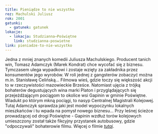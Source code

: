 ```yaml
---
title: Pieniądze to nie wszystko
rez: Machulski Juliusz
rok: 2001
gatunki: 
  - gatunek: gatunek
lokacje:
  - lokacja: Studzianna–Poświętne
    link: studzianna-poswietne
link: pieniadze-to-nie-wszystko
---
```

Jedna z mniej znanych komedii Juliusza Machulskiego. Producent tanich win, Tomasz Adamczyk (Marek Kondrat) chce wycofać się z biznesu. Tymczasem ulega wypadkowi i zostaje wzięty za zakładnika przez konsumentów jego wyrobów. W roli jednej z gangsterów zobaczyć można m.in. Stanisławę Celińską...
Filmowa wieś, gdzie toczy się większość akcji to w rzeczywistości mazowieckie Brześce. Natomiast ujęcia z trójką bohaterów degustujących wina marki Platon i przyglądających się przejeżdżającym pociągom to okolice wsi Gapinin w gminie Poświętne. Wiadukt po którym mkną pociągi, to nasyp Centralnej Magistrali Kolejowej. Tutaj Adamczyk sprawdza jaki jest model wypoczynku lokalnych mieszkańców i tu wpada na pomysł nowego biznesu... Przy leśnej ścieżce prowadzącej od drogi Poświętne - Gapinin wzdłuż torów kolejowych umieszczony został także fikcyjny przystanek autobusowy, gdzie "odpoczywali" bohaterowie filmu.
Więcej o filmie [*tutaj*](http://www.filmpolski.pl/fp/index.php?film=128584).
